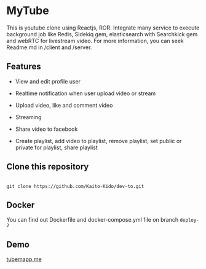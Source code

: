 # MyTube

This is youtube clone using Reactjs, ROR. Integrate many service to execute background job like Redis, Sidekiq gem, elasticsearch with Searchkick gem and webRTC for livestream video. For more information, you can seek Readme.md in /client and /server.

## Features

- View and edit profile user

- Realtime notification when user upload video or stream

- Upload video, like and comment video

- Streaming

- Share video to facebook

- Create playlist, add video to playlist, remove playlist, set public or private for playlist, share playlist

## Clone this repository

```

git clone https://github.com/Kaito-Kido/dev-to.git

```

## Docker

You can find out Dockerfile and docker-compose.yml file on branch ```deploy-2``` 

## Demo

[tubemapp.me](http://68.183.226.230/)
